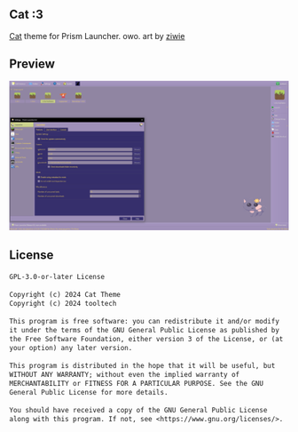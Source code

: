 <!--
SPDX-FileCopyrightText: 2024 tooltech <tooltech@proton.me>

SPDX-License-Identifier: CC0-1.0

-->

Cat :3
---
[Cat](https://tooltech.neocities.org/) theme for Prism Launcher. owo.
art by [ziwie](https://github.com/ziwie)

## Preview
![Cat Preview](preview.png)

## License
```
GPL-3.0-or-later License

Copyright (c) 2024 Cat Theme
Copyright (c) 2024 tooltech

This program is free software: you can redistribute it and/or modify it under the terms of the GNU General Public License as published by the Free Software Foundation, either version 3 of the License, or (at your option) any later version.

This program is distributed in the hope that it will be useful, but WITHOUT ANY WARRANTY; without even the implied warranty of MERCHANTABILITY or FITNESS FOR A PARTICULAR PURPOSE. See the GNU General Public License for more details.

You should have received a copy of the GNU General Public License along with this program. If not, see <https://www.gnu.org/licenses/>.
```
